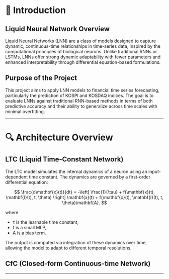# 📑 Introduction

## Liquid Neural Network Overview
Liquid Neural Networks (LNN) are a class of models designed to capture dynamic, continuous-time relationships in time-series data, inspired by the computational principles of biological neurons. Unlike traditional RNNs or LSTMs, LNNs offer strong dynamic adaptability with fewer parameters and enhanced interpretability through differential equation-based formulations.

## Purpose of the Project
This project aims to apply LNN models to financial time series forecasting, particularly the prediction of KOSPI and KOSDAQ indices. The goal is to evaluate LNNs against traditional RNN-based methods in terms of both predictive accuracy and their ability to generalize across time scales with minimal overfitting.


*****


# 🔍 Architecture Overview

## LTC (Liquid Time-Constant Network)
The LTC model simulates the internal dynamics of a neuron using an input-dependent time constant. The dynamics are governed by a first-order differential equation:

$$
\frac{d\mathbf{x}(t)}{dt} = -\left[ \frac{1}{\tau} + f(\mathbf{x}(t), \mathbf{I}(t), t, \theta) \right] \mathbf{x}(t) + f(\mathbf{x}(t), \mathbf{I}(t), t, \theta)\mathbf{A}.
$$

where
 - τ is the learnable time constant,
 - f is a small MLP,
 - A is a bias term.

 The output is computed via integration of these dynamics over time, allowing the model to adapt to different temporal resolutions.

 ## CfC (Closed-form Continuous-time Network)
 

*****

